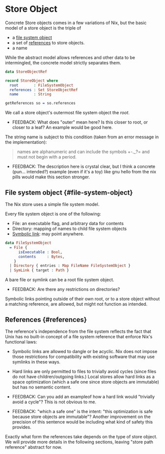 # Store Object

Concrete Store objects comes in a few variations of Nix, but the basic model of a store object is the triple of

  - a [file system object](#file-system-object)
  - a set of [references](#references) to store objects.
  - a name

While the abstract model allows references and other data to be intermingled, the concrete model strictly separates them.

```idris
data StoreObjectRef

record StoreObject where
  root       : FileSystemObject
  references : Set StoreObjectRef
  name       : String

getReferences so = so.references
```

We call a store object's outermost file system object the *root*.

- FEEDBACK: What does "outer" mean here? Is this closer to root, or closer to a leaf? An example would be good here.

The string name is subject to this condition (taken from an error message in the implementation):

> names are alphanumeric and can include the symbols +-._?= and must not begin with a period.

- FEEDBACK: The description here is crystal clear, but I think a concrete (pun... intended?) example (even if it's a toy) like gnu hello from the nix pills would make this section stronger.

## File system object {#file-system-object}

The Nix store uses a simple file system model.

Every file system object is one of the following:
 - File: an executable flag, and arbitrary data for contents
 - Directory: mapping of names to child file system objects
 - [Symbolic link](https://en.m.wikipedia.org/wiki/Symbolic_link): may point anywhere.

```idris
data FileSystemObject
  = File {
      isExecutable : Bool,
      contents     : Bytes,
    }
  | Directory { entries : Map FileName FileSystemObject }
  | SymLink { target : Path }
```

A bare file or symlink can be a root file system object.

- FEEDBACK: Are there any restrictions on directories?

Symbolic links pointing outside of their own root, or to a store object without a matching reference, are allowed, but might not function as intended.

## References {#references}

The reference's independence from the file system reflects the fact that Unix has no built-in concept of a file system reference that enforce Nix's functional laws:

- Symbolic links are allowed to dangle or be acyclic.
  Nix does not impose those restrictions for compatibility with existing software that may use symlinks in these ways.

- Hard links are only permitted to files to trivially avoid cycles (since files do not have children/outgoing links.)
  Local stores allow hard links as a space optimization (which a safe one since store objects are immutable) but has no semantic content.

- FEEDBACK: Can you add an exampleof how a hard link would "trivially avoid a cycle"? This is not obvious to me.

- FEEDBACK: "which a safe one" is the intent: "this optimization is safe because store objects are immutable"? Another improvement on the precision of this sentence would be including what kind of safety this provides.

Exactly what form the references take depends on the type of store object.
We will provide more details in the following sections, leaving "store path reference" abstract for now.
